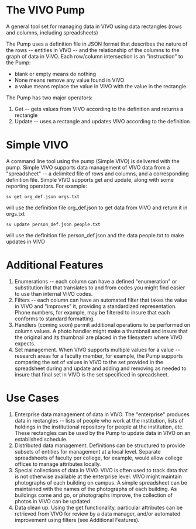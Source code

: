 # The VIVO Pump

A general tool set for managing data in VIVO using data rectangles (rows and columns, including spreadsheets)

The Pump uses a definition file in JSON format that describes the nature of the rows -- entities in VIVO -- and the 
relationship of the columns to the graph of data in VIVO.  Each row/column intersection is an "instruction" to the Pump:

* blank or empty means do nothing
* None means remove any value found in VIVO
* a value means replace the value in VIVO with the value in the rectangle.

The Pump has two major operators:

1. Get -- gets values from VIVO according to the definition and returns a rectangle
1. Update -- uses a rectangle and updates VIVO according to the definition

# Simple VIVO
    
A command line tool using the pump (Simple VIVO) is delivered with the pump.  Simple VIVO supports data management of
VIVO data from a "spreadsheet" -- a delimited file of rows and columns, and a corresponding definition file.  Simple
VIVO supports get and update, along with some reporting operators.  For example:

    sv get org_def.json orgs.txt
    
will use the definition file org_def.json to get data from VIVO and return it in orgs.txt

    sv update person_def.json people.txt
    
will use the definition file person_def.json and the data people.txt to make updates in VIVO

# Additional Features

1.  Enumerations -- each column can have a defined "enumeration" or substitution list that translates to and from codes 
you might find easier to use than internal VIVO codes.
1.  Filters  -- each column can have an automated filter that takes the value in VIVO and "improves" it, providing a 
standardized representation. Phone numbers, for example, may be filtered to insure that each conforms to standard 
formatting.
1.  Handlers (coming soon) permit additional operations to be performed on column values. A photo handler might make
a thumbnail and insure that the original and its thumbnail are placed in the filesystem where VIVO expects.
1.  Set management.  When VIVO supports multiple values for a value -- research areas for a faculty member, for example,
the Pump supports comparing the set of values in VIVO to the set provided in the spreadsheet during and update and
adding and removing as needed to insure that final set in VIVO is the set specificed in spreadsheet.

# Use Cases

1. Enterprise data management of data in VIVO.  The "enterprise" produces data in rectangles -- lists of people who 
work at the institution, lists of holdings in the institutional repository for people at the institution, etc.  These 
rectangles can be used by the Pump to update data in VIVO on an established schedule.
1. Distributed data management.  Definitions can be structured to provide subsets of entities for management at a local
level.  Separate spreadsheets of faculty per college, for example, would allow college offices to manage attributes
locally.
1. Special collections of data in VIVO.  VIVO is often used to track data that is not otherwise available at the 
enterprise level.  VIVO might maintain photographs of each building on campus.  A simple spreadsheet can be 
maintained with the names of the photographs of each building.  As buildings come and go, or photographs improve,
the collection of photos in VIVO can be updated.
1. Data clean up.  Using the get functionality, particular attributes can be retrieved from VIVO for review by a data manager,
and/or automated improvement using filters (see Additional Features).